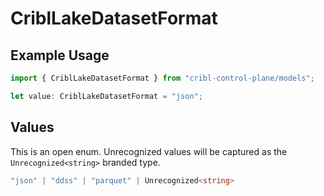 # CriblLakeDatasetFormat

## Example Usage

```typescript
import { CriblLakeDatasetFormat } from "cribl-control-plane/models";

let value: CriblLakeDatasetFormat = "json";
```

## Values

This is an open enum. Unrecognized values will be captured as the `Unrecognized<string>` branded type.

```typescript
"json" | "ddss" | "parquet" | Unrecognized<string>
```